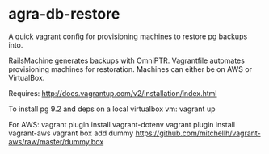 agra-db-restore
===============

A quick vagrant config for provisioning machines to restore pg backups into. 

RailsMachine generates backups with OmniPTR. Vagrantfile automates provisioning machines for restoration. Machines can either be on AWS or VirtualBox. 

Requires: http://docs.vagrantup.com/v2/installation/index.html

To install pg 9.2 and deps on a local virtualbox vm:
   vagrant up

For AWS:
   vagrant plugin install vagrant-dotenv
   vagrant plugin install vagrant-aws
   vagrant box add dummy https://github.com/mitchellh/vagrant-aws/raw/master/dummy.box